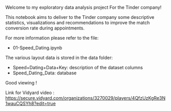 Welcome to my exploratory data analysis project For the Tinder company!

This notebook aims to deliver to the Tinder company some descriptive statistics, visualizations and recommendations to improve the match conversion rate during appointments.

For more information please refer to the file:
- 01-Speed_Dating.ipynb

The various layout data is stored in the data folder:
- Speed+Dating+Data+Key: description of the dataset columns
- Speed_Dating_Data: database

Good viewing !




Link for Vidyard video : https://secure.vidyard.com/organizations/3270029/players/4QfzUzKgRe3N1wauCQSYh8?edit=true